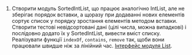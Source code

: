 1. Створити модуль SortedIntList, що працює аналогічно IntList, але не зберігає порядок вставки, 
а щоразу при додаванні нових елементів сортує список у порядку зростання елементів методом вставки. 
Створити тестові невідсортовані дані (цілі числа, можна випадкові) і послідовно додато їх у SortedIntList, вивести вміст списку.
Реалізувати функції `indexOf`, `contains`, `remove` так, щоби вони працювали швидше ніж за лінійний час.
[Інтерфейс модуля List][list-int].



[list-int]: https://docs.google.com/presentation/d/18PQX143prl8iTkqzjQM7h1_GZQ1swnf17oQ0TLarKpw/edit#slide=id.g4b564e1f14_0_41
